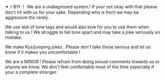 ✦ ⌇ BYI ！
We are a undiagnosed system ! If your not okay with that please don't int with us for your sake.
Depending who is front we may be aggressive tho rarely.

We use alot of tone tags and would also love for you to use them when talking to us ! We struggle to tell tone apart and may take a joke seriously on mistake.

We make Kys/jumping jokes . Please don't take these serious and let us know if it makes you uncomfortable !

We are a MINOR ! Please refrain from doing sexual comments towards us or anyone we know. We don't feel comfortable most of the time especially if your a complete stranger.
